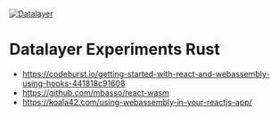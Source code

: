 [![Datalayer](https://raw.githubusercontent.com/datalayer/datalayer/main/res/logo/datalayer-25.svg?sanitize=true)](https://datalayer.io)

# Datalayer Experiments Rust

- https://codeburst.io/getting-started-with-react-and-webassembly-using-hooks-441818c91608
- https://github.com/mbasso/react-wasm
- https://koala42.com/using-webassembly-in-your-reactjs-app/
